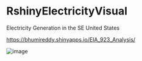 # RshinyElectricityVisual
Electricity Generation in the SE United States

https://bhumireddy.shinyapps.io/EIA_923_Analysis/

![image](https://user-images.githubusercontent.com/35515316/61678087-e1eb1b00-accf-11e9-8109-547ff29ece8a.png)



